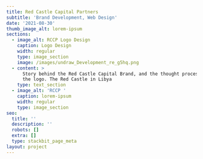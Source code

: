 ```yaml
---
title: Red Castle Capital Partners
subtitle: 'Brand Development, Web Design'
date: '2021-08-30'
thumb_image_alt: lorem-ipsum
sections:
  - image_alt: RCCP Logo Design
    caption: Logo Design
    width: regular
    type: image_section
    image: /images/undraw_Development_re_g5hq.png
  - content: >
      Story behind the Red Castle Capital Brand, and the thought process behind
      the logo. The Red Castle in Libya
    type: text_section
  - image_alt: 'RCCP '
    caption: lorem-ipsum
    width: regular
    type: image_section
seo:
  title: ''
  description: ''
  robots: []
  extra: []
  type: stackbit_page_meta
layout: project
---
```

